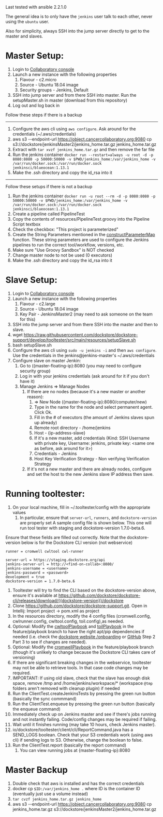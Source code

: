 Last tested with ansible 2.2.1.0

The general idea is to only have the `jenkins` user talk to each other, never using the `ubuntu` user.

Also for simplicity, always SSH into the jump server directly to get to the master and slaves.

# Master Setup:
1. Login to [Collaboratory console](https://console.cancercollaboratory.org/)
1. Launch a new instance with the following properties
    1. Flavour - c2.micro
    1. Source - Ubuntu 18.04 image
    1. Security groups - Jenkins, Default
1. SSH into jump server and from there SSH into master. Run the setupMaster.sh in master (download from this repository)
1. Log out and log back in

Follow these steps if there is a backup

---
1. Configure the aws cli using `aws configure`. Ask around for the credentials (~/.aws/credentials)
1. aws s3 --endpoint-url https://object.cancercollaboratory.org:9080 cp s3://dockstore/jenkinsMaster2/jenkins_home.tar.gz jenkins_home.tar.gz
1. Extract with `tar xvzf jenkins_home.tar.gz` and then remove the far file
1. Run the jenkins container
    `docker run --restart=always -u root -d -p 8080:8080 -p 50000:50000 -v $PWD/jenkins_home:/var/jenkins_home -v /var/run/docker.sock:/var/run/docker.sock jenkinsci/blueocean:1.13.1`
1. Make the .ssh directory and copy the id_rsa into it
---

Follow these setups if there is not a backup
1. Run the jenkins container
    `docker run -u root --rm -d -p 8080:8080 -p 50000:50000 -v $PWD/jenkins_home:/var/jenkins_home -v /var/run/docker.sock:/var/run/docker.sock jenkinsci/blueocean:1.13.1`
1. Create a pipeline called PipelineTest
1. Copy the contents of resources/PipelineTest.groovy into the Pipeline Script textbox
1. Check the checkbox:  "This project is parameterized"
1. Create the String Parameters mentioned in the [constructParameterMap](https://github.com/ga4gh/dockstore-support/blob/develop/tooltester/src/main/java/io/dockstore/tooltester/client/cli/Client.java#L609) function. These string parameters are used to configure the Jenkins pipelines to run the correct tool/workflow, versions, etc.
1. Make sure "Use Groovy Sandbox" is NOT checked
1. Change master node to not be used (0 executors)
1. Make the .ssh directory and copy the id_rsa into it

# Slave Setup:
1. Login to [Collaboratory console](https://console.cancercollaboratory.org/)
1. Launch a new instance with the following properties
    1. Flavour - c2.large
    1. Source - Ubuntu 18.04 image
    1. Key Pair - JenkinsMaster2 (may need to ask someone on the team for this)
1. SSH into the jump server and from there SSH into the master and then to slave. 
1. wget https://raw.githubusercontent.com/dockstore/dockstore-support/develop/tooltester/src/main/resources/setupSlave.sh
1. bash setupSlave.sh
1. Configure the aws cli using `sudo -u jenkins -i` and then `aws configure`. Use the credentials in the jenkins@jenkins-master's ~/.aws/credentials
1. Configure slave on master Jenkin: 
    1. Go to ({master-floating-ip}:8080 (you may need to configure security group)
    1. Log in with your jenkins credentials (ask around for it if you don't have it)
    1. Manage Jenkins => Manage Nodes
        1. If there are no nodes (because it's a new master or another reason):
            1. => New Node ({master-floating-ip}:8080/computer/new)
            1. Type in the name for the node and select permanent agent. Click Ok.
            1. Fill in the \# of executors (the amount of Jenkins slaves spun up already)
            1. Remote root directory - /home/jenkins
            1. Host - {ip-address-slave}
            1. If it's a new master, add credentials (Kind: SSH Username with private key, Username: jenkins, private key: <same one as before, ask around for it>)
            1. Credentials - Jenkins
            1. Host Key Verification Strategy - Non verifying Verification Strategy
        1. If it's not a new master and there are already nodes, configure and set the host to the new Jenkins slave IP address then save.

# Running tooltester:
1. On your local machine, fill in ~/.tooltester/config with the appropriate values
    1. In particular, ensure that `server-url`, `runners`, and `dockstore-version` are properly set
A sample config file is shown below. This one will run tool tester with staging and dockstore-version 1.7.0-beta.6.

Ensure that these fields are filled out correctly. Note that the dockstore-version below is for the Dockstore CLI version (not webservice)

```
runner = cromwell cwltool cwl-runner

server-url = https://staging.dockstore.org/api
jenkins-server-url = http://<find-on-collab>:8080/
jenkins-username = <username>
jenkins-password = <password>
development = true
dockstore-version = 1.7.0-beta.6

```
1. Tooltester will try to find the CLI based on the dockstore-version above, ensure it's available at https://github.com/dockstore/dockstore-cli/releases/download/{{dockstore-version}}/dockstore
1. Clone https://github.com/dockstore/dockstore-support.git. Open in Intellij: Import project -> pom.xml as project
1. In the resources directory, modify the 4 config files (cromwell.config, cwlrunner.config, cwltool.config, toil.config),as needed.
1. Optional: Modify the [cwltoolPlaybook](https://github.com/dockstore/dockstore-support/blob/feature/playbook/tooltester/src/main/resources/cwltoolPlaybook.yml) and [toilPlaybook](https://github.com/dockstore/dockstore-support/blob/feature/playbook/tooltester/src/main/resources/toilPlaybook.yml) in the feature/playbook branch to have the right apt/pip dependencies if needed (i.e. check the [dockstore website /onboarding](https://dockstore.org/onboarding) or [GitHub](https://github.com/dockstore/dockstore-ui2/blob/develop/src/app/loginComponents/onboarding/downloadcliclient/downloadcliclient.component.ts#L81) Step 2 Part 3 to see if changes are needed).
1. Optional: Modify the [cromwellPlaybook](https://github.com/dockstore/dockstore-support/blob/feature/playbook/tooltester/src/main/resources/cromwellPlaybook.yml) in the feature/playbook branch (though it's unlikely to change because the Dockstore CLI takes care of versioning)
1. If there are significant breaking changes in the webservice, tooltester may not be able to retrieve tools. In that case code changes may be required.
1. IMPORTANT: If using old slave, check that the slave has enough disk space, remove /tmp and /home/jenkins/workspace/* (workspace `@tmp` folders aren't removed with cleanup plugin) if needed
1. Run the ClientTest.createJenkinsTests by pressing the green run button (basically the sync commmand)
1. Run the ClientTest.enqueue by pressing the green run button (basically the enqueue command)
1. Immediately check up on Jenkins master and see if there's jobs running and not instantly failing. Code/config changes may be required if failing.
1. Wait until it finishes running (may take 10 hours, check Jenkins master).
1. io/dockstore/tooltester/client/cli/ReportCommand.java has a SEND_LOGS boolean.  Check that your S3 credentials work (using aws cli) if sending logs to S3. Otherwise, change the boolean to false.
1. Run the ClientTest.report (basically the report command)
    1. You can view running jobs at {master-floating-ip}:8080

# Master Backup
1. Double check that aws is installed and has the correct credentials
1. docker cp `$ID:/var/jenkins_home .` where ID is the container ID (eventually just use a volume instead)
1. `tar cvzf jenkins_home.tar.gz jenkins_home`
1. aws s3 --endpoint-url https://object.cancercollaboratory.org:9080 cp jenkins_home.tar.gz s3://dockstore/jenkinsMaster2/jenkins_home.tar.gz


